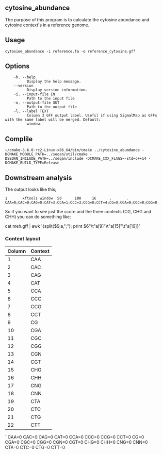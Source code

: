## cytosine_abundance

The purpose of this program is to calculate the cytosine abundance and cytosine context's in a reference genome.

## Usage

```
cytosine_abundance -i reference.fa -o reference_cytosine.gff
```

## Options

```
    -h, --help
          Display the help message.
    --version
          Display version information.
    -i, --input-file IN
          Path to the input file
    -o, --output-file OUT
          Path to the output file
    -l, --label TEXT
          Column 3 GFF output label. Useful if using SignalMap as GFFs with the same label will be merged. Default:
          window.
```

## Complile

```
~/cmake-3.6.0-rc2-Linux-x86_64/bin/cmake ../cytosine_abundance -DCMAKE_MODULE_PATH=../seqan/util/cmake -DSEQAN_INCLUDE_PATH=../seqan/include -DCMAKE_CXX_FLAGS=-std=c++14 -DCMAKE_BUILD_TYPE=Release
```

## Downstream analysis

The output looks like this;

```
1       xftools window  50      100     16      .       .       CAA=0;CAC=0;CAG=0;CAT=3;CCA=1;CCC=3;CCG=0;CCT=4;CG=0;CGA=0;CGC=0;CGG=0;CGN=0;CGT=0;CHG=0;CHH=16;CNG=0;CNN=0;CTA=4;CTC=0;CTG=0;CTT=1
```

So if you want to see just the score and the three contexts (CG, CHG and CHH) you can do something like;

cat meh.gff  | awk '{split($9,a,";"); print $6"\t"a[9]"\t"a[15]"\t"a[16]}'

### Context layout

|Column | Context  |
|-------|----------|
|1	|	CAA|
|2	|	CAC|
|3	|	CAG|
|4	|	CAT|
|5	|	CCA|
|6	|	CCC|
|7	|	CCG|
|8	|	CCT|
|9	|	CG|
|10	|	CGA|
|11	|	CGC|
|12	|	CGG|
|13	|	CGN|
|14	|	CGT|
|15	|	CHG|
|16	|	CHH|
|17	|	CNG|
|18	|	CNN|
|19	|	CTA|
|20	|	CTC|
|21	|	CTG|
|22	|	CTT|


`
CAA=0
CAC=0
CAG=0
CAT=0
CCA=0
CCC=0
CCG=0
CCT=0
CG=0
CGA=0
CGC=0
CGG=0
CGN=0
CGT=0
CHG=0
CHH=0
CNG=0
CNN=0
CTA=0
CTC=0
CTG=0
CTT=0
```
